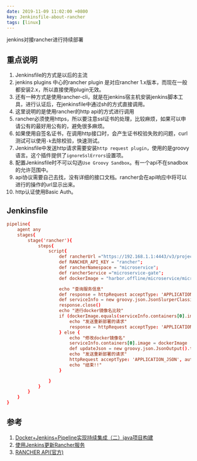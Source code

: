 ```yaml
---
date: 2019-11-09 11:02:00 +0800
key: Jenkinsfile-about-rancher
tags: [linux]
---
```


jenkins对接rancher进行持续部署

## 重点说明
1. Jenkinsfile的方式是以后的主流
2. jenkins plugins 中心的rancher plugin 是对应rancher 1.x版本，而现在一般都安装2.x，所以直接使用plugin无效。
3. 还有一种方式是使用rancher-cli，就是在jenkins宿主机安装jenkins脚本工具，进行认证后，在jenkinsfile中通过sh的方式直接调用。
4. 这里说明的是使用rancher的http api的方式进行调用
5. rancher必须使用https，所以要注意ssl证书的处理，比较麻烦，如果可以申请公有的最好用公有的，避免很多麻烦。
6. 如果使用自签名证书，在调用http接口时，会产生证书校验失败的问题，curl测试可以使用`-k`去除校验，快速测试。
7. Jenkinsfile中发送http请求需要安装`http request plugin`，使用的是groovy语言。这个插件提供了`ignoreSslErrors`设置项。
8. 配置Jenkinsfile时不可以勾选`Use Groovy Sandbox`。有一个api不在snadbox的允许范围中。
9. api协议需要自己去找，没有详细的接口文档。rancher会在api响应中将可以进行的操作的url显示出来。
10. http认证使用Basic Auth。

## Jenkinsfile
```conf
pipeline{
    agent any
    stages{
        stage('rancher'){
            steps{
                script{
                    def rancherUrl ="https://192.168.1.1:4443/v3/project/c-j8lt8:p-mgzdk/workloads/deployment";
                    def RANCHER_API_KEY = "rancher";
                    def rancherNamespace = "microservice";
                    def rancherService ="microservice-gate";
                    def dockerImage = "harbor.offline/microservice/microservice-gate";

                    echo "查询服务信息"
                    def response = httpRequest acceptType: 'APPLICATION_JSON', authentication: "${RANCHER_API_KEY}", contentType: 'APPLICATION_JSON', httpMode: 'GET', responseHandle: 'LEAVE_OPEN', timeout: 10, url: "${rancherUrl}:${rancherNamespace}:${rancherService}", ignoreSslErrors:true
                    def serviceInfo = new groovy.json.JsonSlurperClassic().parseText(response.content)
                    response.close()
                    echo "进行docker镜像名比较"
                    if (dockerImage.equals(serviceInfo.containers[0].image)) {  
                        echo "发送重新部署的请求"
                        response = httpRequest acceptType: 'APPLICATION_JSON', authentication: "${RANCHER_API_KEY}", contentType: 'APPLICATION_JSON', httpMode: 'PUT', requestBody: "${response.content}",responseHandle: 'NONE', timeout: 10, url: "${rancherUrl}:${rancherNamespace}:${rancherService}", ignoreSslErrors:true
                    } else {
                        echo "修改docker镜像名"
                        serviceInfo.containers[0].image = dockerImage
                        def updateJson = new groovy.json.JsonOutput().toJson(serviceInfo)
                        echo "发送重新部署的请求"
                        httpRequest acceptType: 'APPLICATION_JSON', authentication: "${RANCHER_API_KEY}", contentType: 'APPLICATION_JSON', httpMode: 'PUT', requestBody: "${updateJson}", responseHandle: 'NONE', timeout: 10, url: "${rancherUrl}:${rancherNamespace}:${rancherService}", ignoreSslErrors:true
                        echo "结束!!"
                    }

                }
            }
        }
    }
}

```

## 参考

1. [Docker+Jenkins+Pipeline实现持续集成（二）java项目构建](https://www.jianshu.com/p/56c90b03c481)
2. [使用Jenkins更新Rancher服务](https://www.jianshu.com/p/c4b95c056679)
3. [RANCHER API(官方)](https://rancher.com/docs/rancher/v2.x/en/api/)